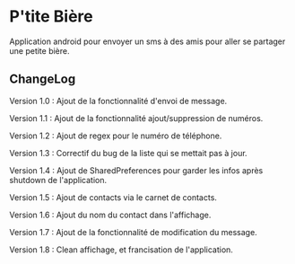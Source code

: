 # P'tite Bière

Application android pour envoyer un sms à des amis pour aller se partager une petite bière.

## ChangeLog

Version 1.0 : Ajout de la fonctionnalité d'envoi de message.

Version 1.1 : Ajout de la fonctionnalité ajout/suppression de numéros.

Version 1.2 : Ajout de regex pour le numéro de téléphone.

Version 1.3 : Correctif du bug de la liste qui se mettait pas à jour.

Version 1.4 : Ajout de SharedPreferences pour garder les infos après shutdown de l'application.

Version 1.5 : Ajout de contacts via le carnet de contacts.

Version 1.6 : Ajout du nom du contact dans l'affichage.

Version 1.7 : Ajout de la fonctionnalité de modification du message.

Version 1.8 : Clean affichage, et francisation de l'application.
